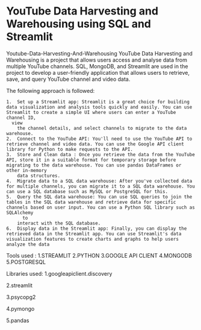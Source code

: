 # YouTube Data Harvesting and Warehousing using SQL and Streamlit

Youtube-Data-Harvesting-And-Warehousing YouTube Data Harvesting and Warehousing is a project that allows users access and analyse data from multiple YouTube channels. SQL, MongoDB, and Streamlit are used in the project to develop a user-friendly application that allows users to retrieve, save, and query YouTube channel and video data.


The following approach is followed:



    1.	Set up a Streamlit app: Streamlit is a great choice for building data visualization and analysis tools quickly and easily. You can use Streamlit to create a simple UI where users can enter a YouTube channel ID, 
      view 
        the channel details, and select channels to migrate to the data warehouse.
    2.	Connect to the YouTube API: You'll need to use the YouTube API to retrieve channel and video data. You can use the Google API client library for Python to make requests to the API.
    3.	Store and Clean data : Once you retrieve the data from the YouTube API, store it in a suitable format for temporary storage before migrating to the data warehouse. You can use pandas DataFrames or other in-memory 
        data structures.
    4.	Migrate data to a SQL data warehouse: After you've collected data for multiple channels, you can migrate it to a SQL data warehouse. You can use a SQL database such as MySQL or PostgreSQL for this.
    5.	Query the SQL data warehouse: You can use SQL queries to join the tables in the SQL data warehouse and retrieve data for specific channels based on user input. You can use a Python SQL library such as SQLAlchemy 
          to 
        interact with the SQL database.
    6.	Display data in the Streamlit app: Finally, you can display the retrieved data in the Streamlit app. You can use Streamlit's data visualization features to create charts and graphs to help users analyze the data

Tools used :
1.STREAMLIT
2.PYTHON
3.GOOGLE API CLIENT
4.MONGODB
5.POSTGRESQL

Libraries used:
1.googleapiclient.discovery

2.streamlit

3.psycopg2

4.pymongo

5.pandas
